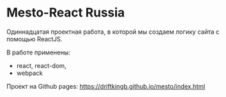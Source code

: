 # Mesto-React Russia

Одиннадцатая проектная работа, в которой мы создаем логику сайта с помощью ReactJS.

В работе применены:

* react, react-dom,
* webpack

Проект на Github pages: <https://driftkingb.github.io/mesto/index.html>
